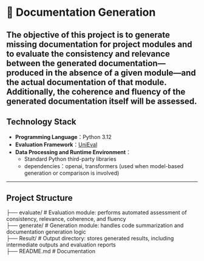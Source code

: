 # 📄 Documentation Generation

The objective of this project is to generate missing documentation for project modules and to evaluate the consistency and relevance between the generated documentation—produced in the absence of a given module—and the actual documentation of that module. Additionally, the coherence and fluency of the generated documentation itself will be assessed.
---

## Technology Stack

- **Programming Language**：Python 3.12
- **Evaluation Framework**：[UniEval]([https://github.com/yangyi02/unieval](https://github.com/maszhongming/UniEval))
- **Data Processing and Runtime Environment**：
  - Standard Python third-party libraries
  - dependencies：openai, transformers (used when model-based generation or comparison is involved)

---

## Project Structure
├── evaluate/           # Evaluation module: performs automated assessment of consistency, relevance, coherence, and fluency  
├── generate/           # Generation module: handles code summarization and documentation generation logic  
├── Result/             # Output directory: stores generated results, including intermediate outputs and evaluation reports  
├── README.md           # Documentation  




